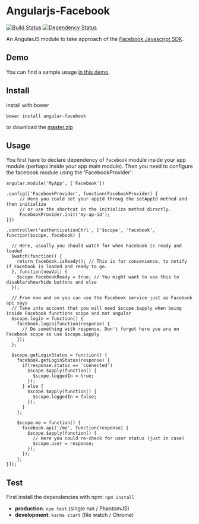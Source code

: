 Angularjs-Facebook
==================

[![Build Status](https://travis-ci.org/Ciul/angularjs-facebook.png)](https://travis-ci.org/Ciul/angularjs-facebook) 
[![Dependency Status](https://david-dm.org/Ciul/angularjs-facebook.png)](https://david-dm.org/Ciul/angularjs-facebook) 

An AngularJS module to take approach of the [Facebook Javascript SDK](https://developers.facebook.com/docs/reference/javascript/).

## Demo

You can find a sample usage [in this demo](http://plnkr.co/edit/dDAmvdCibv46ULfgKCd3?p=preview).

## Install

install with bower

    bower install angular-facebook

or download the [master.zip](https://github.com/Ciul/Angularjs-Facebook/archive/master.zip)

## Usage

You first have to declare dependency of ```facebook``` module inside your app module (perhaps inside your app main module).
Then you need to configure the facebook module using the 'FacebookProvider':

    angular.module('MyApp', ['Facebook'])

    .config(['FacebookProvider', function(FacebookProvider) {
         // Here you could set your appId throug the setAppId method and then initialize
         // or use the shortcut in the initialize method directly.
         FacebookProvider.init('my-ap-id');
    }])

    .controller('authenticationCtrl', ['$scope', 'facebook', function($scope, facebook) {

      // Here, usually you should watch for when Facebook is ready and loaded
      $watch(function() {
        return facebook.isReady(); // This is for convenience, to notify if Facebook is loaded and ready to go.
      }, function(newVal) {
        $scope.facebookReady = true; // You might want to use this to disable/show/hide buttons and else
      });
      
      // From now and on you can use the Facebook service just as Facebook api says
      // Take into account that you will need $scope.$apply when being inside Facebook functions scope and not angular
      $scope.login = function() {
        facebook.login(function(response) {
          // Do something with response. Don't forget here you are on Facebook scope so use $scope.$apply
        });
      };
      
      $scope.getLoginStatus = function() {
        facebook.getLoginStatus(response) {
          if(response.status == 'connected')
            $scope.$apply(function() {
              $scope.loggedIn = true;
            });
          } else {
            $scope.$apply(function() {
              $scope.loggedIn = false;
            });
          }
        };

        $scope.me = function() {
          facebook.api('/me', function(response) {
            $scope.$apply(function() {
              // Here you could re-check for user status (just in case)
              $scope.user = response;
            });
          });
        };
    }]);

## Test

First install the dependencies with npm: `npm install`

- **production**: `npm test` (single run / PhantomJS)
- **development**: `karma start` (file watch / Chrome)
